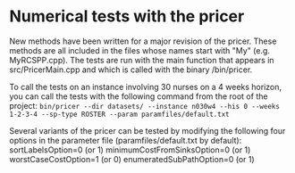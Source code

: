 # Numerical tests with the pricer

New methods have been written for a major revision of the pricer. These methods are all included in the files whose names start with "My" (e.g. MyRCSPP.cpp). The tests are run with the main function that appears in src/PricerMain.cpp and which is called with the binary /bin/pricer.

To call the tests on an instance involving 30 nurses on a 4 weeks horizon, you can call the tests with the following command from the root of the project:
```bin/pricer --dir datasets/ --instance n030w4 --his 0 --weeks 1-2-3-4 --sp-type ROSTER --param paramfiles/default.txt```

Several variants of the pricer can be tested by modifying the following four options in the parameter file (paramfiles/default.txt by default):
sortLabelsOption=0 (or 1)
minimumCostFromSinksOption=0 (or 1)
worstCaseCostOption=1 (or 0)
enumeratedSubPathOption=0 (or 1)

